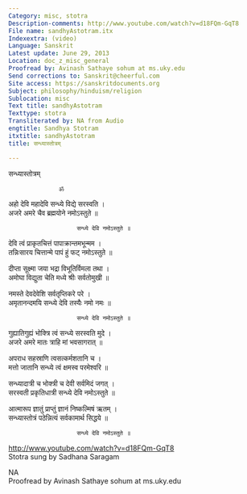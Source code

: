 ```yaml
---
Category: misc, stotra
Description-comments: http://www.youtube.com/watch?v=d18FQm-GqT8
File name: sandhyAstotram.itx
Indexextra: (video)
Language: Sanskrit
Latest update: June 29, 2013
Location: doc_z_misc_general
Proofread by: Avinash Sathaye sohum at ms.uky.edu
Send corrections to: Sanskrit@cheerful.com
Site access: https://sanskritdocuments.org
Subject: philosophy/hinduism/religion
Sublocation: misc
Text title: sandhyAstotram
Texttype: stotra
Transliterated by: NA from Audio
engtitle: Sandhya Stotram
itxtitle: sandhyAstotram
title: सन्ध्यास्तोत्रम्

---
```

  
 सन्ध्यास्तोत्रम्   
  
                  ॐ  
अहो देवि महादेवि सन्ध्ये विद्ये सरस्वति ।  
अजरे अमरे चैव ब्रह्मयोने नमोऽस्तुते ॥  
  
                       सन्ध्ये देवि नमोऽस्तुते ॥  
  
देवि त्वं प्राकृतचित्तं पापाक्रान्तमभून्मम ।  
तन्निःसारय चित्तान्मे पापं हुं फट् नमोऽस्तुते ॥  
  
दीप्ता सूक्ष्मा जया भद्रा विभूतिर्विमला तथा ।  
अमोघा विद्युता चेति मध्ये श्रीः सर्वतोमुखी ॥  
  
नमस्ते देवदेवेशि सर्वतृप्तिकरे परे ।  
अमृतानन्दमयि सन्ध्ये देवि तस्यैः नमो नमः ॥  
  
                       सन्ध्ये देवि नमोऽस्तुते ॥  
  
गुह्यातिगुह्यं भोक्त्रि त्वं सन्ध्ये सरस्वति मुदे ।  
अजरे अमरे मातः त्राहि मां भवसागरात् ॥  
  
अपराध सहस्राणि त्वसत्कर्मशतानि च ।  
मत्तो जातानि सन्ध्ये त्वं क्षमस्व परमेश्वरि ॥  
  
सन्ध्यादात्री च भोक्त्री च देवी सर्वमिदं जगत् ।  
सरस्वती प्रकृतिधात्री सन्ध्ये देवि नमोऽस्तुते ॥  
  
आत्मारूप ज्ञातुं प्राप्तुं ज्ञानं निष्कल्मिषं ऋतम् ।  
सन्ध्यास्तोत्रं पठेन्नित्यं सर्वकामार्थ सिद्धये ॥  
  
                       सन्ध्ये देवि नमोऽस्तुते ॥  
  
  
http://www.youtube.com/watch?v=d18FQm-GqT8  
Stotra sung by Sadhana Saragam  
  
NA  
Proofread by Avinash Sathaye sohum at ms.uky.edu  
  
